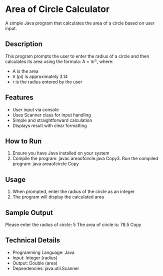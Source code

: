 # Area of Circle Calculator

A simple Java program that calculates the area of a circle based on user input.

## Description

This program prompts the user to enter the radius of a circle and then calculates its area using the formula: A = πr², where:
- A is the area
- π (pi) is approximately 3.14
- r is the radius entered by the user

## Features

- User input via console
- Uses Scanner class for input handling
- Simple and straightforward calculation
- Displays result with clear formatting

## How to Run

1. Ensure you have Java installed on your system
2. Compile the program:
javac areaofcircle.java
Copy3. Run the compiled program:
java areaofcircle
Copy
## Usage

1. When prompted, enter the radius of the circle as an integer
2. The program will display the calculated area

## Sample Output
Please enter the radius of circle: 5
The area of circle is: 78.5
Copy
## Technical Details

- Programming Language: Java
- Input: Integer (radius)
- Output: Double (area)
- Dependencies: java.util.Scanner
